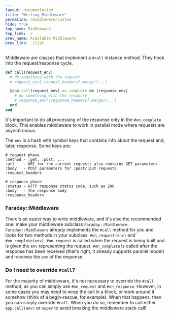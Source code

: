 ```yaml
---
layout: documentation
title: "Writing Middleware"
permalink: /middleware/custom
hide: true
top_name: Middleware
top_link: ./
prev_name: Available Middleware
prev_link: ./list
---
```


Middleware are classes that implement a `#call` instance method. They hook into the request/response cycle.

```ruby
def call(request_env)
  # do something with the request
  # request_env[:request_headers].merge!(...)

  @app.call(request_env).on_complete do |response_env|
    # do something with the response
    # response_env[:response_headers].merge!(...)
  end
end
```

It's important to do all processing of the response only in the `#on_complete`
block. This enables middleware to work in parallel mode where requests are
asynchronous.

The `env` is a hash with symbol keys that contains info about the request and,
later, response. Some keys are:

```
# request phase
:method - :get, :post, ...
:url    - URI for the current request; also contains GET parameters
:body   - POST parameters for :post/:put requests
:request_headers

# response phase
:status - HTTP response status code, such as 200
:body   - the response body
:response_headers
```

### Faraday::Middleware

There's an easier way to write middleware, and it's also the recommended one: make your middleware subclass `Faraday::Middleware`.
`Faraday::Middleware` already implements the `#call` method for you and looks for two methods in your subclass: `#on_request(env)` and `#on_complete(env)`.
`#on_request` is called when the request is being built and is given the `env` representing the request.
`#on_complete` is called after the response has been received (that's right, it already supports parallel mode!) and receives the `env` of the response.

### Do I need to override `#call`?

For the majority of middleware, it's not necessary to override the `#call` method, as you can simply use `#on_request` and `#on_response`.
However, in some cases you may need to wrap the call in a block, or work around it somehow (think of a begin-rescue, for example).
When that happens, then you can simply override `#call`. When you do so, remember to call either `app.call(env)` or `super` to avoid breaking the middleware stack call!
